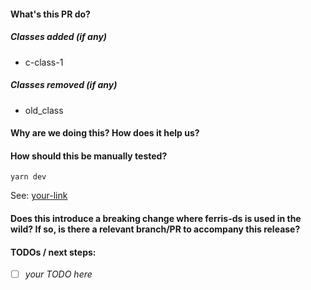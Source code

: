 #### What's this PR do?

##### Classes added (if any)

- c-class-1

##### Classes removed (if any)

- old_class

#### Why are we doing this? How does it help us?

#### How should this be manually tested?

`yarn dev`

See: [your-link](http://wbez.local:3000/)

#### Does this introduce a breaking change where ferris-ds is used in the wild? If so, is there a relevant branch/PR to accompany this release?

#### TODOs / next steps:

- [ ] _your TODO here_
